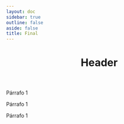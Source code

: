 ```yaml
---
layout: doc
sidebar: true
outline: false
aside: false
title: Final
---
```


<div class="cap">
  <header>
    <div class="site-logo">
      <h1>Header</h1>
    </div>
  </header>
  <div class="container initial" id="home">
  </div>
  <div class="blank">
    <p>Párrafo 1</p>
  </div>
  <div class="container second"></div>
  <div class="blank">
    <p>Párrafo 1</p>
  </div>
  <div class="container third"></div>
  <div class="blank">
    <p>Párrafo 1</p>
  </div>
  <div class="container fourth">
  </div>
</div>
